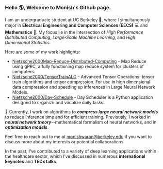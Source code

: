 ### Hello 🌎, Welcome to Monish's Github page. 

I am an undergraduate student at UC Berkeley 🐻, where I simultaneously major in **Electrical Engineering and Computer Sciences (EECS)** 💻 and **Mathematics** 🧮. 
My focus lie in the intersection of *High Performance Distributed Computing*, *Large-Scale Machine Learning*, and *High Dimensional Statistics*.

Here are some of my work highlights:
* [Nietzsche2000Map-Reduce-Distributed-Computing](https://github.com/Nietzsche2000/Map-Reduce-Distributed-Computing) - Map Reduce using gPRC, a fully functioning map reduce system for clusters of computers. 
* [Nietzsche2000/TensorTrainALG](https://github.com/Nietzsche2000/TensorTrainALG) - Advanced Tensor Operations: tensor train algorithms and tensor compression. For use in high dimensional data compression and speeding up inferences in Large Neural Network Models.
* [Nietzsche2000/Day-Schedule](https://github.com/Nietzsche2000/Day-Schedule) - Day Scheduler is a Python application designed to organize and vocalize daily tasks.

🔭 Currently, I work on algorithms to ***compress large neural network models*** to reduce inference time and for efficient training. Previously, I worked in ***neural network theory***--mathematical formalism of neural networks, and in ***optimization models***.

Feel free to reach out to me at monishwaran@berkeley.edu if you want to discuss more about my interests or potential collaborations. 

In the past, I've contributed to a variety of deep learning applications within the healthcare sector, which I've discussed in numerous **international keynotes** and **TEDx talks**.

<!--
[![Monishwaran's GitHub stats](https://github-readme-stats.vercel.app/api?username=Nietzsche2000&hide=contribs,issues&count_private=true&show_icons=true&theme=tokyonight)](https://github.com/anuraghazra/github-readme-stats)
-->


<!--
**Nietzsche2000/Nietzsche2000** is a ✨ _special_ ✨ repository because its `README.md` (this file) appears on your GitHub profile.

Here are some ideas to get you started:

- 🔭 I’m currently working on ...
- 🌱 I’m currently learning ...
- 👯 I’m looking to collaborate on ...
- 🤔 I’m looking for help with ...
- 💬 Ask me about ...
- 📫 How to reach me: ...
- 😄 Pronouns: ...
- ⚡ Fun fact: ...
-->
